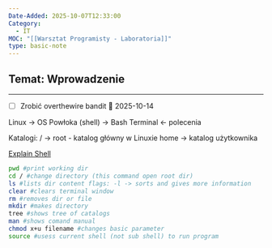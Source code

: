 ```yaml
---
Date-Added: 2025-10-07T12:33:00
Category:
  - IT
MOC: "[[Warsztat Programisty - Laboratoria]]"
type: basic-note
---
```

## Temat: Wprowadzenie
- - -
- [ ] Zrobić overthewire bandit 📅 2025-10-14

Linux -> OS
Powłoka (shell) -> Bash
Terminal <- polecenia

Katalogi:
/ -> root - katalog główny w Linuxie
home -> katalog użytkownika

[Explain Shell](https://explainshell.com/)

```bash title:Basic_Commands
pwd #print working dir
cd / #change directory (this command open root dir)
ls #lists dir content flags: -l -> sorts and gives more information
clear #clears terminal window
rm #removes dir or file
mkdir #makes directory
tree #shows tree of catalogs
man #shows comand manual
chmod x+u filename #changes basic parameter
source #usess current shell (not sub shell) to run program
```

```bash 
```